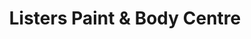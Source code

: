 ---
title: "Listers Paint & Body Centre"
url: /kings-lynn/listers-paint-und-body-centre/
shop: Autowerkstatt
---